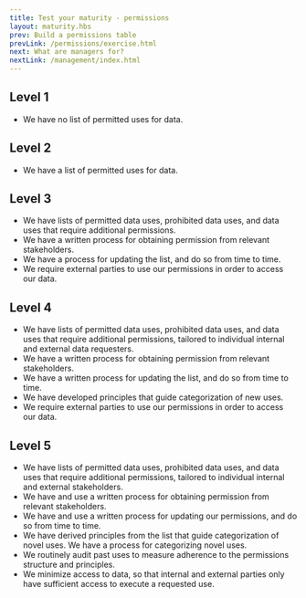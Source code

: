 ```yaml
---
title: Test your maturity - permissions
layout: maturity.hbs
prev: Build a permissions table
prevLink: /permissions/exercise.html
next: What are managers for?
nextLink: /management/index.html
---
```


## Level 1
* We have no list of permitted uses for data.

## Level 2
* We have a list of permitted uses for data.

## Level 3
* We have lists of permitted data uses, prohibited data uses, and data uses that require additional permissions.
* We have a written process for obtaining permission from relevant stakeholders.
* We have a process for updating the list, and do so from time to time.
* We require external parties to use our permissions in order to access our data.

## Level 4
* We have lists of permitted data uses, prohibited data uses, and data uses that require additional permissions, tailored to individual internal and external data requesters.
* We have a written process for obtaining permission from relevant stakeholders.
* We have a written process for updating the list, and do so from time to time.
* We have developed principles that guide categorization of new uses.
* We require external parties to use our permissions in order to access our data.

## Level 5
* We have lists of permitted data uses, prohibited data uses, and data uses that require additional permissions, tailored to individual internal and external stakeholders.
* We have and use a written process for obtaining permission from relevant stakeholders. 
* We have and use a written process for updating our permissions, and do so from time to time.
* We have derived principles from the list that guide categorization of novel uses. We have a process for categorizing novel uses.
* We routinely audit past uses to measure adherence to the permissions structure and principles.
* We minimize access to data, so that internal and external parties only have sufficient access to execute a requested use.
